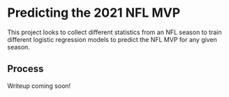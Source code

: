 # Predicting the 2021 NFL MVP
This project looks to collect different statistics from an NFL season to train different logistic regression models to predict the NFL MVP for any given season.

## Process
Writeup coming soon!
